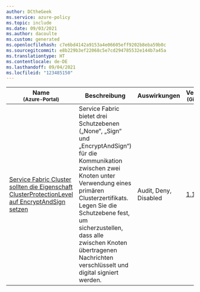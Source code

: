 ```yaml
---
author: DCtheGeek
ms.service: azure-policy
ms.topic: include
ms.date: 09/03/2021
ms.author: dacoulte
ms.custom: generated
ms.openlocfilehash: c7e6bd4142a9153a4e06605eff9202b8eba59b0c
ms.sourcegitcommit: e8b229b3ef22068c5e7cd294785532e144b7a45a
ms.translationtype: HT
ms.contentlocale: de-DE
ms.lasthandoff: 09/04/2021
ms.locfileid: "123485150"
---
```

|Name<br /><sub>(Azure-Portal)</sub> |Beschreibung |Auswirkungen |Version<br /><sub>(GitHub)</sub> |
|---|---|---|---|
|[Service Fabric Cluster sollten die Eigenschaft ClusterProtectionLevel auf EncryptAndSign setzen](https://portal.azure.com/#blade/Microsoft_Azure_Policy/PolicyDetailBlade/definitionId/%2Fproviders%2FMicrosoft.Authorization%2FpolicyDefinitions%2F617c02be-7f02-4efd-8836-3180d47b6c68) |Service Fabric bietet drei Schutzebenen („None“, „Sign“ und „EncryptAndSign“) für die Kommunikation zwischen zwei Knoten unter Verwendung eines primären Clusterzertifikats. Legen Sie die Schutzebene fest, um sicherzustellen, dass alle zwischen Knoten übertragenen Nachrichten verschlüsselt und digital signiert werden. |Audit, Deny, Disabled |[1.1.0](https://github.com/Azure/azure-policy/blob/master/built-in-policies/policyDefinitions/Service%20Fabric/ServiceFabric_AuditClusterProtectionLevel_Audit.json) |
